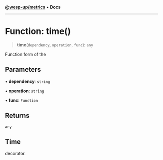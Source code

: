 [**@wesp-up/metrics**](../README.md) • **Docs**

---

# Function: time()

> **time**(`dependency`, `operation`, `func`): `any`

Function form of the

## Parameters

• **dependency**: `string`

• **operation**: `string`

• **func**: `Function`

## Returns

`any`

## Time

decorator.
